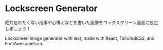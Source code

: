 # Lockscreen Generator

絶対忘れたくない用事や心構えなどを書いた画像をロックスクリーン画面に設定しましょう！

Lockscreen image generator with text, made with React, TailwindCSS, and FontAwesomeIcon.
